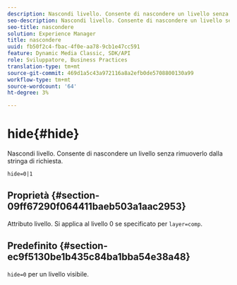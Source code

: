 ```yaml
---
description: Nascondi livello. Consente di nascondere un livello senza rimuoverlo dalla stringa di richiesta.
seo-description: Nascondi livello. Consente di nascondere un livello senza rimuoverlo dalla stringa di richiesta.
seo-title: nascondere
solution: Experience Manager
title: nascondere
uuid: fb50f2c4-fbac-4f0e-aa78-9cb1e47cc591
feature: Dynamic Media Classic, SDK/API
role: Sviluppatore, Business Practices
translation-type: tm+mt
source-git-commit: 469d1a5c43a972116a8a2efb0de5708800130a99
workflow-type: tm+mt
source-wordcount: '64'
ht-degree: 3%

---
```



# hide{#hide}

Nascondi livello. Consente di nascondere un livello senza rimuoverlo dalla stringa di richiesta.

`hide=0|1`

## Proprietà {#section-09ff67290f064411baeb503a1aac2953}

Attributo livello. Si applica al livello 0 se specificato per `layer=comp`.

## Predefinito {#section-ec9f5130be1b435c84ba1bba54e38a48}

`hide=0` per un livello visibile.
